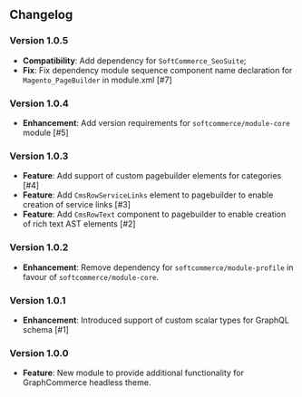 ## Changelog

### Version 1.0.5
- **Compatibility**: Add dependency for `SoftCommerce_SeoSuite`;
- **Fix**: Fix dependency module sequence component name declaration for `Magento_PageBuilder` in module.xml [#7]

### Version 1.0.4
- **Enhancement**: Add version requirements for `softcommerce/module-core` module [#5]

### Version 1.0.3
- **Feature**: Add support of custom pagebuilder elements for categories [#4]
- **Feature**: Add `CmsRowServiceLinks` element to pagebuilder to enable creation of service links [#3]
- **Feature**: Add `CmsRowText` component to pagebuilder to enable creation of rich text AST elements [#2]

### Version 1.0.2
- **Enhancement**: Remove dependency for `softcommerce/module-profile` in favour of `softcommerce/module-core`.

### Version 1.0.1
- **Enhancement**: Introduced support of custom scalar types for GraphQL schema [#1]

### Version 1.0.0
- **Feature**: New module to provide additional functionality for GraphCommerce headless theme.

